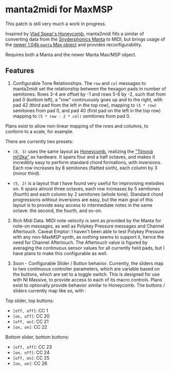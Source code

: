 # manta2midi for MaxMSP

This patch is still very much a work in progress.

Inspired by [Vlad Spear's Honeycomb][honeycomb], manta2midi fills
a similar of converting data from the [Snyderphonics Manta][manta] to
MIDI, but brings usage of the [newer 1.04b `manta` Max object][mantamax]
and provides reconfigurability.

Requires both a Manta and the newer Manta Max/MSP object.

[honeycomb]: http://vladspears.com/post/honeycomb.html
[manta]: http://snyderphonics.com/products.htm
[mantamax]: http://snyderphonics.com/downloads.htm

## Features

1) Configurable Tone Relationships.  The `row` and `col` messages to
manta2midi set the relationship between the hexagon pads in number of
semitones.  Rows 3-4 are offset by -1 and rows 5-6 by -2, such that from
pad 0 (bottom left), a "row" continuously goes up and to the right, with
pad 42 (third pad from the left in the top row), mapping to `(5 * row)`
semitones from pad 0, and pad 40 (first pad on the left in the top row)
mapping to `(5 * row - 2 * col)` semitones from pad 0.

  Plans exist to allow non-linear mapping of the rows and columns, to
conform to a scale, for example.

  There are currently two presets:
  - `(8, 3)` uses the same layout as [Honeycomb][], realizing the 
    ["Tónová mřížka"][tm] as hardware.  It spans four and a half octaves,
    and makes it incredibly easy to perform standard chord formations,
    with inversions.  Each row increases by 8 semitones (flatted sixth),
    each column by 3 (minor third).

  - `(5, 2)` is a layout that I have found very useful for improvising
    melodies on.  It spans almost three octaves, each row increases by
    5 semitones (fourth) and each column by 2 semitones (whole tone).
    Standard chord progressions without inversions are easy, but the main
    goal of this layout is to provide easy access to intermediate notes in
    the same octave: the second, the fourth, and so-on.

[tm]: http://dusan.pc-slany.cz/hudba/mrizka.htm

2) Rich Midi Data.  MIDI note velocity is sent as provided by the Manta
for note-on messages, as well as Polykey Pressure messages and Channel
Aftertouch.  Caveat Emptor: I haven't been able to test Polykey Pressure
with any non-MaxMSP synth, as nothing seems to support it, hence the need
for Channel Aftertouch.  The Aftertouch value is figured by averaging the
continuous sensor values for all currently held pads, but I have plans to
make this configurable as well.

3) Soon - Configurable Slider / Button behavior.  Currently, the sliders
map to two continuous controller parameters, which are variable based on
the buttons, which are set to a toggle switch.  This is designed for use
with NI Massive, to provide access to each of its macro controls.  Plans
exist to optionally provide behavior similar to Honeycomb.  The buttons
/ sliders currently map like so, with :

  Top slider, top buttons:
  - `[off, off]`: CC 1
  - `[on, off]`:  CC 20
  - `[off, on]`:  CC 21
  - `[on, on]`:   CC 22

  Bottom slider, bottom buttons:
  - `[off, off]`: CC 23
  - `[on, off]`:  CC 24
  - `[off, on]`:  CC 25
  - `[on, on]`:   CC 26


